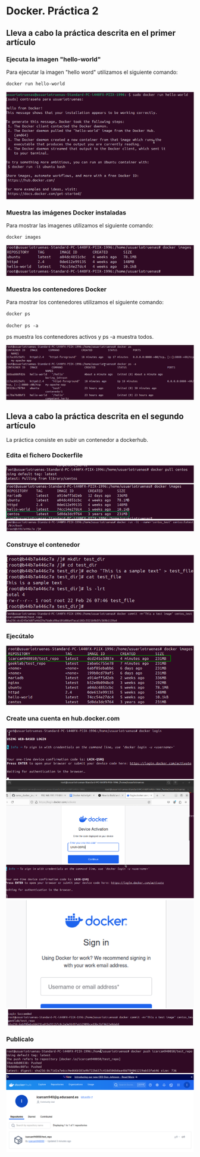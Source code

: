 # Docker. Práctica 2



## Lleva a cabo la práctica descrita en el primer artículo

### Ejecuta la imagen "hello-world"

Para  ejecutar la imagen "hello word" utilizamos el siguiente comando:
`````
docker run hello-world

`````

![img1](/Docker/Images/Screenshot_1.png)

### Muestra las imágenes Docker instaladas

Para  mostrar las imagenes  utilizamos el siguiente comando:
`````
docker images

`````

![img1](/Docker/Images/Screenshot_2.png)

### Muestra los contenedores Docker

Para  mostrar los contenedores utilizamos el siguiente comando:
`````
docker ps

docher ps -a

`````

ps muestra los contenedores activos y ps -a muestra todos.


![img1](/Docker/Images/Screenshot_3.png)

## Lleva a cabo la práctica descrita en el segundo artículo

La práctica consiste en subir un contenedor a dockerhub.

### Edita el fichero Dockerfile
![img1](/Docker/Images/Screenshot_4.png)
![img1](/Docker/Images/Screenshot_5.png)
![img1](/Docker/Images/Screenshot_6.png)

### Construye el contenedor
![img1](/Docker/Images/Screenshot_7.png)
![img1](/Docker/Images/Screenshot_8.png)

### Ejecútalo

![img1](/Docker/Images/Screenshot_9.png)

### Create una cuenta en hub.docker.com
![img1](/Docker/Images/Screenshot_10.png)
![img1](/Docker/Images/Screenshot_11.png)
![img1](/Docker/Images/Screenshot_12.png)
![img1](/Docker/Images/Screenshot_13.png)

### Publícalo
![img1](/Docker/Images/Screenshot_14.png)
![img1](/Docker/Images/Screenshot_142.png)
